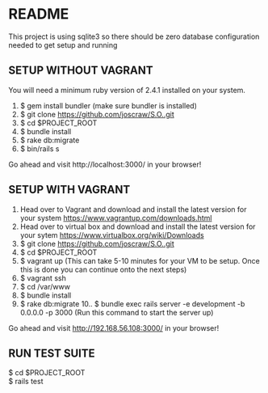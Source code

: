 # README

This project is using sqlite3 so there should be 
zero database configuration needed to get setup and running


SETUP WITHOUT VAGRANT 
---------------

You will need a minimum ruby version of 2.4.1 installed on your system.

1. $ gem install bundler (make sure bundler is installed)
2. $ git clone https://github.com/joscraw/S.O..git
3. $ cd $PROJECT_ROOT  
4. $ bundle install
5. $ rake db:migrate
6. $ bin/rails s


Go ahead and visit http://localhost:3000/ in your browser!



SETUP WITH VAGRANT
---------------
1. Head over to Vagrant and download and install the latest version for your system
https://www.vagrantup.com/downloads.html
2. Head over to virtual box and download and install the latest version for your sytem
https://www.virtualbox.org/wiki/Downloads
3. $ git clone https://github.com/joscraw/S.O..git
4. $ cd $PROJECT_ROOT 
5. $ vagrant up (This can take 5-10 minutes for your VM to be setup. Once this is done you can continue onto the next steps)
6. $ vagrant ssh
7. $ cd /var/www
8. $ bundle install
9. $ rake db:migrate
10.. $ bundle exec rails server -e development -b 0.0.0.0 -p 3000  (Run this command to start the server up)

Go ahead and visit http://192.168.56.108:3000/ in your browser!

RUN TEST SUITE
---------------

$ cd $PROJECT_ROOT  
$ rails test